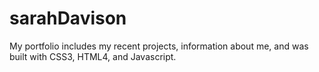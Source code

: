 # sarahDavison
My portfolio includes my recent projects, information about me, and was built with CSS3, HTML4, and Javascript.

